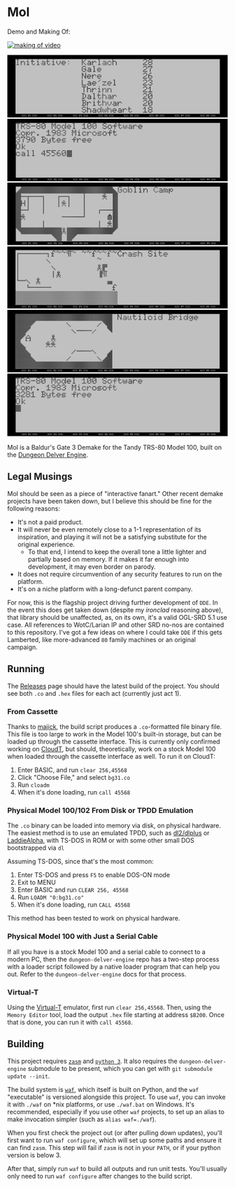 # Mol

Demo and Making Of:

[![making of video](http://img.youtube.com/vi/zW9-hpuNDQQ/0.jpg)](http://www.youtube.com/watch?v=zW9-hpuNDQQ)

![demo](/gh_media/nere_battle.gif)
![demo](/gh_media/demo_1.gif)
![demo](/gh_media/goblin_camp.gif)
![demo](/gh_media/recruit_demo.gif)
![demo](/gh_media/zhalk_battle.gif)
![demo](/gh_media/menu_demo.gif)

Mol is a Baldur's Gate 3 Demake for the Tandy TRS-80 Model 100, built on the [Dungeon Delver Engine](https://github.com/ajbowen249/dungeon-delver-engine).

## Legal Musings
Mol should be seen as a piece of "interactive fanart." Other recent demake projects have been taken down, but I believe this should be fine for the following reasons:
- It's not a paid product.
- It will never be even remotely close to a 1-1 representation of its inspiration, and playing it will not be a satisfying substitute for the original experience.
    - To that end, I intend to keep the overall tone a little lighter and partially based on memory. If it makes it far enough into development, it may even border on parody.
- It does not require circumvention of any security features to run on the platform.
- It's on a niche platform with a long-defunct parent company.

For now, this is the flagship project driving further development of `DDE`. In the event this does get taken down (despite my _ironclad_ reasoning above), that library should be unaffected, as, on its own, it's a valid OGL-SRD 5.1 use case. All references to WotC/Larian IP and other SRD no-nos are contained to this repository. I've got a few ideas on where I could take `DDE` if this gets Lamberted, like more-advanced `80` family machines or an original campaign.

## Running

The [Releases](https://github.com/ajbowen249/mol/releases/tag/v1.0.1) page should have the latest build of the project. You should see both `.co` and `.hex` files for each act (currently just act 1).

### From Cassette

Thanks to [majick](https://github.com/majick), the build script produces a `.co`-formatted file binary file. This file is too large to work in the Model 100's built-in storage, but can be loaded up through the cassette interface. This is currently only confirmed working on [CloudT](https://bitchin100.com/CloudT/#!/M100Display), but should, theoretically, work on a stock Model 100 when loaded through the cassette interface as well. To run it on CloudT:

1. Enter BASIC, and run `clear 256,45568`
2. Click "Choose File," and select `bg31.co`
3. Run `cloadm`
4. When it's done loading, run `call 45568`

### Physical Model 100/102 From Disk or TPDD Emulation

The `.co` binary can be loaded into memory via disk, on physical hardware. The easiest method is to use an emulated TPDD, such as [dl2/dlplus](https://github.com/bkw777/dl2) or [LaddieAlpha](http://bitchin100.com/wiki/index.php?title=LaddieCon#LaddieAlpha), with TS-DOS in ROM or with some other small DOS bootstrapped via `dl`

Assuming TS-DOS, since that's the most common:
1. Enter TS-DOS and press `F5` to enable DOS-ON mode
2. Exit to MENU
3. Enter BASIC and run `CLEAR 256, 45568`
4. Run `LOADM "0:bg31.co"`
5. When it's done loading, run `CALL 45568`

This method has been tested to work on physical hardware.

### Physical Model 100 with Just a Serial Cable

If all you have is a stock Model 100 and a serial cable to connect to a modern PC, then the `dungeon-delver-engine` repo has a two-step process with a loader script followed by a native loader program that can help you out. Refer to the `dungeon-delver-engine` docs for that process.

### Virtual-T

Using the [Virtual-T](https://sourceforge.net/projects/virtualt/) emulator, first run `clear 256,45568`. Then, using the `Memory Editor` tool, load the output `.hex` file starting at address `$B200`. Once that is done, you can run it with `call 45568`.

## Building

This project requires [`zasm`](https://k1.spdns.de/Develop/Projects/zasm/Documentation/index.html) and [`python 3`](https://www.python.org/). It also requires the `dungeon-delver-engine` submodule to be present, which you can get with `git submodule update --init`.

The build system is [`waf`](https://waf.io/), which itself is built on Python, and the `waf` "executable" is versioned alongside this project. To use `waf`, you can invoke it with `./waf` on *nix platforms, or use `./waf.bat` on Windows. It's recommended, especially if you use other `waf` projects, to set up an alias to make invocation simpler (such as `alias waf=./waf`).

When you first check the project out (or after pulling down updates), you'll first want to run `waf configure`, which will set up some paths and ensure it can find `zasm`. This step will fail if `zasm` is not in your `PATH`, or if your python version is below 3.

After that, simply run `waf` to build all outputs and run unit tests. You'll usually only need to run `waf configure` after changes to the build script.
